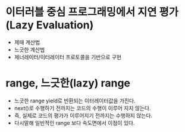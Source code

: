 # 이터러블 중심 프로그래밍에서 지연 평가 (Lazy Evaluation)

- 제때 계산법
- 느긋한 계산법
- 제너레이터/이터레이터 프로토콜을 기반으로 구현

# range, 느긋한(lazy) range

- 느긋한 range yield로 반환되는 이터레이터값을 가진다.
- next()로 수행하기 전까지는 코드의 수행이 이루어 지지 않는다.
- 즉, 실제로 코드의 평가가 이루어지기 전까지는 수행하지 않는다.
- 다시말해 일반적인 range 보다 속도면에서 이점이 있다.
